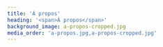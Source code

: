 ```yaml
---
title: 'À propos'
heading: '<span>À propos</span>'
background_image: a-propos-cropped.jpg
media_order: 'a-propos.jpg,a-propos-cropped.jpg'
---
```


